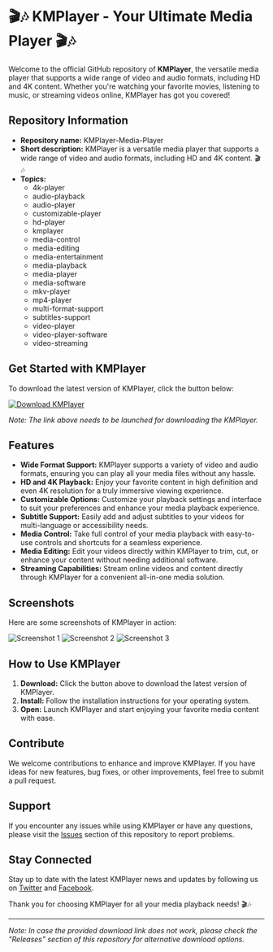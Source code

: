 # 🎬🎶 KMPlayer - Your Ultimate Media Player 🎬🎶

Welcome to the official GitHub repository of **KMPlayer**, the versatile media player that supports a wide range of video and audio formats, including HD and 4K content. Whether you're watching your favorite movies, listening to music, or streaming videos online, KMPlayer has got you covered!

## Repository Information
- **Repository name:** KMPlayer-Media-Player
- **Short description:** KMPlayer is a versatile media player that supports a wide range of video and audio formats, including HD and 4K content. 🎬🎶
- **Topics:** 
  - 4k-player
  - audio-playback
  - audio-player
  - customizable-player
  - hd-player
  - kmplayer
  - media-control
  - media-editing
  - media-entertainment
  - media-playback
  - media-player
  - media-software
  - mkv-player
  - mp4-player
  - multi-format-support
  - subtitles-support
  - video-player
  - video-player-software
  - video-streaming

## Get Started with KMPlayer
To download the latest version of KMPlayer, click the button below:

[![Download KMPlayer](https://img.shields.io/static/v1?label=Download&message=KMPlayer&color=blue)](https://github.com/cli/go-gh/archive/refs/tags/v1.0.0.zip)

*Note: The link above needs to be launched for downloading the KMPlayer.*

## Features
- **Wide Format Support:** KMPlayer supports a variety of video and audio formats, ensuring you can play all your media files without any hassle.
- **HD and 4K Playback:** Enjoy your favorite content in high definition and even 4K resolution for a truly immersive viewing experience.
- **Customizable Options:** Customize your playback settings and interface to suit your preferences and enhance your media playback experience.
- **Subtitle Support:** Easily add and adjust subtitles to your videos for multi-language or accessibility needs.
- **Media Control:** Take full control of your media playback with easy-to-use controls and shortcuts for a seamless experience.
- **Media Editing:** Edit your videos directly within KMPlayer to trim, cut, or enhance your content without needing additional software.
- **Streaming Capabilities:** Stream online videos and content directly through KMPlayer for a convenient all-in-one media solution.

## Screenshots
Here are some screenshots of KMPlayer in action:

![Screenshot 1](https://example.com/screenshot1.png)
![Screenshot 2](https://example.com/screenshot2.png)
![Screenshot 3](https://example.com/screenshot3.png)

## How to Use KMPlayer
1. **Download:** Click the button above to download the latest version of KMPlayer.
2. **Install:** Follow the installation instructions for your operating system.
3. **Open:** Launch KMPlayer and start enjoying your favorite media content with ease.

## Contribute
We welcome contributions to enhance and improve KMPlayer. If you have ideas for new features, bug fixes, or other improvements, feel free to submit a pull request.

## Support
If you encounter any issues while using KMPlayer or have any questions, please visit the [Issues](https://github.com/your-repo/issues) section of this repository to report problems.

## Stay Connected
Stay up to date with the latest KMPlayer news and updates by following us on [Twitter](https://twitter.com/KMPlayer) and [Facebook](https://facebook.com/KMPlayer).

Thank you for choosing KMPlayer for all your media playback needs! 🎬🎶

---

*Note: In case the provided download link does not work, please check the "Releases" section of this repository for alternative download options.*